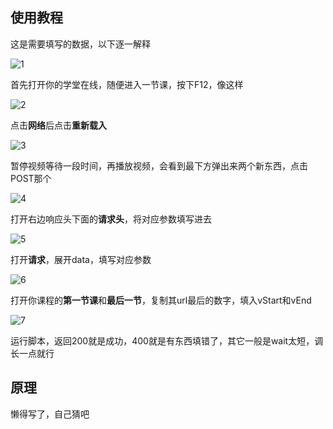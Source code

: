 ## 使用教程
这是需要填写的数据，以下逐一解释

![1](https://user-images.githubusercontent.com/25530367/224272494-4c8a2cad-1ffb-4552-9baa-f1846a7b6213.jpg)

首先打开你的学堂在线，随便进入一节课，按下F12，像这样

![2](https://user-images.githubusercontent.com/25530367/224269118-05595edf-ab5f-447e-b4ee-e6ebc640b77d.jpg)

点击**网络**后点击**重新载入**

![3](https://user-images.githubusercontent.com/25530367/224269132-fc845ded-b9c6-42f2-baf6-eeccf381878b.jpg)

暂停视频等待一段时间，再播放视频，会看到最下方弹出来两个新东西，点击POST那个

![4](https://user-images.githubusercontent.com/25530367/224269163-d754d490-a89c-40f7-817a-58b3ea021138.jpg)

打开右边响应头下面的**请求头**，将对应参数填写进去

![5](https://user-images.githubusercontent.com/25530367/224269361-507f8f5d-9de9-4561-b236-4c1acbdac22d.jpg)

打开**请求**，展开data，填写对应参数

![6](https://user-images.githubusercontent.com/25530367/224271187-bfd22159-5f9b-4a5a-b906-3390b6fc2372.jpg)

打开你课程的**第一节课**和**最后一节**，复制其url最后的数字，填入vStart和vEnd

![7](https://user-images.githubusercontent.com/25530367/224271779-0a47b8a8-62ff-4b86-91d6-826b6f1599da.jpg)

运行脚本，返回200就是成功，400就是有东西填错了，其它一般是wait太短，调长一点就行

## 原理
懒得写了，自己猜吧
